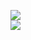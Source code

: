[![](https://img.shields.io/badge/Made%20With-Github%20Spray-lightgrey.svg?style=for-the-badge&logo=github)](https://github.com/Annihil/github-spray#8144)  
[![](https://i.imgur.com/2DrTn0Z.gif)](https://github.com/Annihil/github-spray)